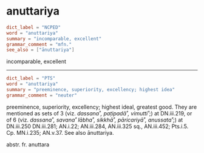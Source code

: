 # anuttariya

``` toml
dict_label = "NCPED"
word = "anuttariya"
summary = "incomparable, excellent"
grammar_comment = "mfn."
see_also = ["ānuttariya"]
```

incomparable, excellent

--------------------

``` toml
dict_label = "PTS"
word = "anuttariya"
summary = "preeminence, superiority, excellency; highest idea"
grammar_comment = "neuter"
```

preeminence, superiority, excellency; highest ideal, greatest good. They are mentioned as sets of 3 (viz. *dassana˚, paṭipadā˚, vimutti˚*;) at DN.iii.219, or of 6 (viz. *dassana˚, savana˚ lābha˚, sikkhā˚, pāricariyā˚, anussata˚*;) at DN.iii.250 DN.iii.281; AN.i.22; AN.iii.284, AN.iii.325 sq., AN.iii.452; Pts.i.5. Cp. MN.i.235; AN.v.37. See also ānuttariya.

abstr. fr. anuttara

